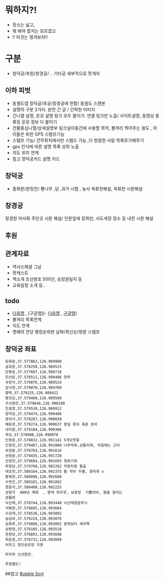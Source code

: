 
# 뭐하지?!
- 장소는 넓고,
- 뭐 봐야 할지는 모르겠고
- !! 이것는 챙겨보자!!

# 구분
- 창덕궁/후원/창경궁/ .. 기타궁 새부적으로 쪼개자

## 이하 피벗
- 동궐도앱 창덕궁/후궁/창경궁에 한함/ 동궐도 스캔본
- 설명의 구분 2가지. 완전 긴 글 / 간략한 이미지
- 긴나열 설명, 온갖 설명 링크 모두 붙이기. 연결 링크만 노출/ 사이트설명, 동영상 종류등 온갖 정보 다 붙이기
- 건물중심나열/상세설명부 링크실이동간에 사용할 목적, 볼꺼리 찍어주는 용도 , 아이들은 위한 GPS 스탬프기능
- 스탬프 기능/ 건무뤼치에서만  스탬드 가능 ,다 방뭉한 사람 목록추가해주기
- gps 인식에 따른 설명 목록 상위 노출 
- 지도 위치 연계
- 참고 창덕궁카드 설명 카드

## 창덕궁
- 홍화문/문정전/
뽕나무 ,담 ,과거 시험 , 농사 옥류천해설, 옥류천 시문해설

## 창경궁
창경원 어사화 주던곳 시문 해설/
인문앞에 장희빈, 사도세장 장소 등
내전 시문 해설

## 후원

## 관계자료
- 역사스페셜 그날
- 팟캐스트 
- 책소개 조선왕조 500년, 승정원일지 등
- 교육일정 소개 등..

## todo
- [다음맵](http://map.daum.net/)  , [구글맵](- [다음맵](http://map.daum.net/)  , [구글맵]())
- 볼꺼리 목록연계
- 지도 연계
- 명예의 전당 랭킹순위판 날짜/최신순/방문 스템프

## 창덕궁 좌표
```
돈화문,37.577863,126.989900
금호문,37.578258,126.989515
단봉문,37.577687,126.990718
진선문,37.578511,126.990406 현무
규장각,37.579076,126.989524
검서청,37.579070,126.989760
향목,37.579225,126.989422
봉모당,37.579408,126.989569
구선원전,37.579648,126.990108
진설청,37.579510,126.989912
양지당,37.579474,126.990406
영의사,37.579267,126.990030
예문관,37.579274,126.990637 향실 향과 축문 준비
내의원,37.579104,126.990366
옥당,37.578908,126.990076
인정문,37.578832,126.991141 5개오얏꽃
인정전,37.579467,126.991060 나무마루,샹들리제, 차일매는 고리
숙정문,37.578764,126.991616
선정문,37.579435,126.991720
선정전,37.579684,126.991693 청와기와
희정당,37.579760,126.992262 자동차용 돌출
대조전,37.580164,126.992375 돌 깍아 우물, 용마루 x
흥복헌,37.580096,126.992680
수랏간,37.580101,126.991892
경훈각,37.580400,126.992225
성정각  400년 매화  , 편액 희우루, 보충정  기쁨의비, 봄을 알리는
관물헌
낙선재,37.578744,126.993448 낙선재얼음무늬
석복헌,37.578685,126.993684
수강재,37.578536,126.993802
삼삼와,37.579224,126.993076
승화루,37.579088,126.993092 중희당터 세자책
상량정,37.579105,126.993510
한정당,37.578893,126.993698
취운정,37.578731,126.993899
어차고 장인공모양 지붕

마지막 신선원전.

후원별도!

```

##참고
[Bubble Sort](https://sites.google.com/a/blocks123.net/blocks123/z-old-stuff/sorting-1)
